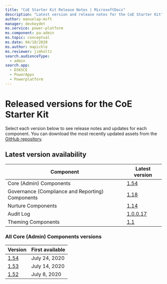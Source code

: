 ```yaml
---
title: "CoE Starter Kit Release Notes | MicrosoftDocs"
description: "Latest version and release notes for the CoE Starter Kit"
author: manuelap-msft
manager: devkeydet
ms.service: power-platform
ms.component: pa-admin
ms.topic: conceptual
ms.date: 04/10/2020
ms.author: mapichle
ms.reviewer: jimholtz
search.audienceType: 
  - admin
search.app: 
  - D365CE
  - PowerApps
  - Powerplatform
---
```


# Released versions for the CoE Starter Kit

Select each version below to see release notes and updates for each component. You can download the most recently updated assets from the [GitHub repository](https://aka.ms/coestarterkitrepo).

## Latest version availability

|  Component     | Latest version |
|--------|-------------|
| Core (Admin) Components |   [1.54](release-notes/core-1.54.md)    |
| Governance (Compliance and Reporting) Components |   [1.18](release-notes/governance-1.18.md)  |
| Nurture Components |   [1.14](release-notes/nurture-1.14.md)  |
| Audit Log |   [1.0.0.17](release-notes/auditlog-1.0.0.17.md) |
| Theming Components |   [1.1](release-notes/theming-1.1.md) |

### All Core (Admin) Components versions

|  Version | First available |
| --------- | ---------------|
| [1.54](release-notes/core-1.54.md) | July 24, 2020 |
| [1.53](release-notes/core-1.53.md) | July 14, 2020 |
| [1.52](release-notes/core-1.52.md) | July 8, 2020 |

<!-- NOTE: We will add this with the next release to have a version history, but had feedback that adding this with the first release adds confusion for users who are not familiar with the Power Apps release notes
### All Core (Admin) Components versions

### All Governance (Compliance and Reporting) Components versions

|  Version | First available |
| --------- | ---------------|
| [1.18](release-notes/governance-1.18.md) | June 27, 2020 |

### All Nurture Components versions

|  Version | First available |
| --------- | ---------------|
| [1.14](release-notes/nurture-1.14.md) | June 27, 2020 |

### All Audit Log Component versions

|  Version | First available |
| --------- | ---------------|
| [1.0.0.16](release-notes/auditlog-1.0.0.16.md) | May 29, 2020 |
>